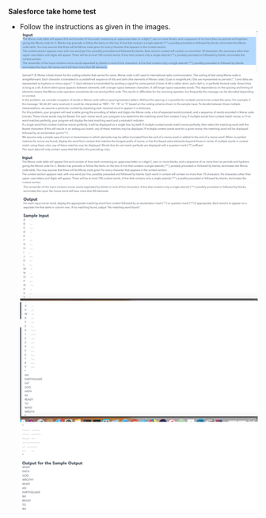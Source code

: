 __Salesforce take home test__
* Follow the instructions as given in the images.
![alt text][1]
![alt text][2]
![alt text][3]
![alt text][4]
![alt text][5]

[1]: SalesForce_Morse_1.png "Morse Code Part 1"
[2]: SalesForce_Morse_2.png "Morse Code Part 2"
[3]: SalesForce_Morse_3.png "Morse Code Part 3"
[4]: SalesForce_Morse_4.png "Morse Code Part 4"
[5]: SalesForce_Morse_5.png "Morse Code Part 5"